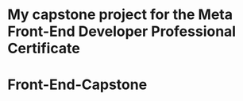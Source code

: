 # My capstone project for the Meta Front-End Developer Professional Certificate
# Front-End-Capstone
